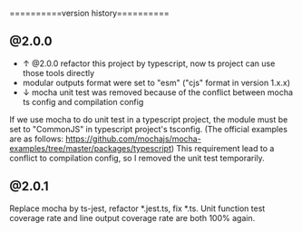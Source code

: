 ==========version history==========

## @2.0.0
- ↑ @2.0.0 refactor this project by typescript, now ts project can use those tools directly
- modular outputs format were set to "esm" ("cjs" format in version 1.x.x)
- ↓ mocha unit test was removed because of the conflict between mocha ts config and compilation config


If we use mocha to do unit test in a typescript project, the module must be set to "CommonJS" in typescript project's tsconfig. 
(The official examples are as follows:
https://github.com/mochajs/mocha-examples/tree/master/packages/typescript)
This requirement lead to a conflict to compilation config, so I removed the unit test temporarily.


## @2.0.1
Replace mocha by ts-jest, refactor *.jest.ts, fix *.ts.
Unit function test coverage rate and line output coverage rate are both 100% again.
